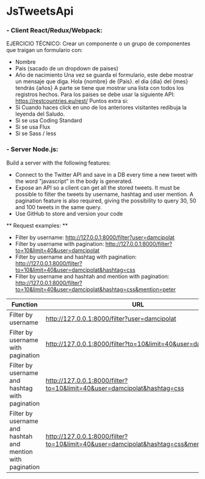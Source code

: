 # JsTweetsApi

### - Client React/Redux/Webpack:
EJERCICIO TÉCNICO:
Crear un componente o un grupo de componentes que traigan un formulario con:
- Nombre
- Pais (sacado de un dropdown de paises)
- Año de nacimiento
Una vez se guarda el formulario, este debe mostrar un mensaje que diga.
Hola {nombre} de {Pais}. el dia {dia} del {mes} tendrás {años}
A parte se tiene que mostrar una lista con todos los registros hechos.
Para los paises se debe usar la siguiente API:
https://restcountries.eu/rest/
Puntos extra si:
- Si Cuando haces click en uno de los anteriores visitantes redibuja la leyenda del Saludo.
- Si se usa Coding Standard
- Si se usa Flux
- Si se Sass / less


### - Server Node.js:
Build a server with the following features:
- Connect to the Twitter API and save in a DB every time a new tweet with the word "javascript" in the body is generated.
- Expose an API so a client can get all the stored tweets. It must be possible to filter the tweets by username, hashtag
and user mention. A pagination feature is also required, giving the possibility to query 30, 50 and 100 tweets in the same
query.
- Use GitHub to store and version your code

** Request examples: **

- Filter by username:  http://127.0.0.1:8000/filter?user=damcipolat
- Filter by username with pagination: http://127.0.0.1:8000/filter?to=10&limit=40&user=damcipolat
- Filter by username and hashtag with pagination: http://127.0.0.1:8000/filter?to=10&limit=40&user=damcipolat&hashtag=css
- Filter by username and hashtah and mention with pagination:  http://127.0.0.1:8000/filter?to=10&limit=40&user=damcipolat&hashtag=css&mention=peter

| Function  | URL      |
|------------------------------------------------------------|---------------------------------------------------------------------------------------|
| Filter by username                                         | http://127.0.0.1:8000/filter?user=damcipolat                                          |
| Filter by username with pagination                         | http://127.0.0.1:8000/filter?to=10&limit=40&user=damcipolat                           |
| Filter by username and hashtag with pagination             | http://127.0.0.1:8000/filter?to=10&limit=40&user=damcipolat&hashtag=css               |
| Filter by username and hashtah and mention with pagination | http://127.0.0.1:8000/filter?to=10&limit=40&user=damcipolat&hashtag=css&mention=peter |
